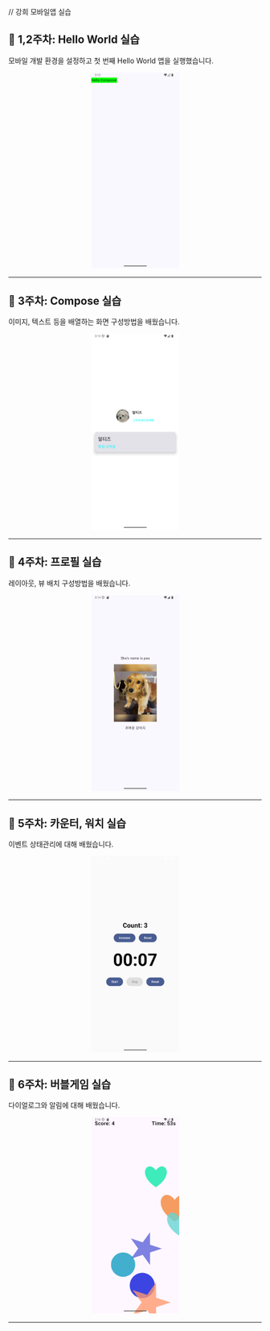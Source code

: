 // 강희 모바일앱 실습

<h2>📘 1,2주차: Hello World 실습</h2>
<p>모바일 개발 환경을 설정하고 첫 번째 Hello World 앱을 실행했습니다.</p>
<p align="center">
  <img src="https://github.com/popup1011/Mobile/blob/main/practice_img/1%2C2%EC%A3%BC%EC%B0%A8_helloworld_%EC%8B%A4%EC%8A%B5.png?raw=true" width="175">
</p>
<hr>

<h2>📘 3주차: Compose 실습</h2>
<p>이미지, 텍스트 등을 배열하는 화면 구성방법을 배웠습니다.</p>
<p align="center">
  <img src="https://github.com/popup1011/Mobile/blob/main/practice_img/4%EC%A3%BC%EC%B0%A8_%ED%94%84%EB%A1%9C%ED%95%84_%EC%8B%A4%EC%8A%B5.png?raw=true" width="175">
</p>
<hr>

<h2>📘 4주차: 프로필 실습</h2>
<p>레이아웃, 뷰 배치 구성방법을 배웠습니다.</p>
<p align="center">
  <img src="https://github.com/popup1011/Mobile/blob/main/practice_img/3%EC%A3%BC%EC%B0%A8_%EC%BB%B4%ED%8F%AC%EC%A6%88_%EC%8B%A4%EC%8A%B5.png?raw=true" width="175">
</p>
<hr>

<h2>📘 5주차: 카운터, 워치 실습</h2>
<p>이벤트 상태관리에 대해 배웠습니다.</p>
<p align="center">
  <img src="https://github.com/popup1011/Mobile/blob/main/practice_img/5%EC%A3%BC%EC%B0%A8_%EC%B9%B4%EC%9A%B4%ED%84%B0_%EC%9B%8C%EC%B9%98_%EC%8B%A4%EC%8A%B5.png?raw=true" width="175">
</p>
<hr>

<h2>📘 6주차: 버블게임 실습</h2>
<p>다이얼로그와 알림에 대해 배웠습니다.</p>
<p align="center">
  <img src="https://github.com/popup1011/Mobile/blob/main/practice_img/6%EC%A3%BC%EC%B0%A8_%EB%B2%84%EB%B8%94_%EC%8B%A4%EC%8A%B5.png?raw=true" width="175">
</p>
<hr>


